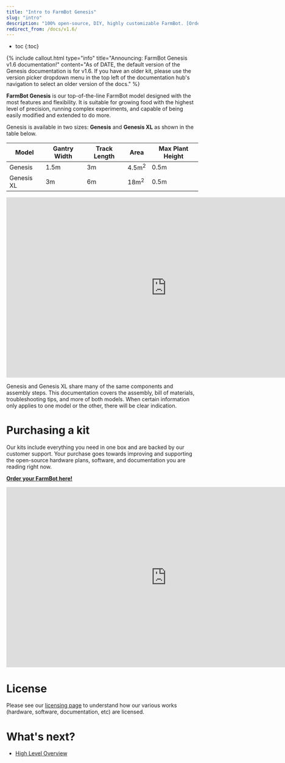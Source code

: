 ```yaml
---
title: "Intro to FarmBot Genesis"
slug: "intro"
description: "100% open-source, DIY, highly customizable FarmBot. [Order yours here!](http://buy.farm.bot/)"
redirect_from: /docs/v1.6/
---
```


* toc
{:toc}


{%
include callout.html
type="info"
title="Announcing: FarmBot Genesis v1.6 documentation!"
content="As of DATE, the default version of the Genesis documentation is for v1.6. If you have an older kit, please use the version picker dropdown menu in the top left of the documentation hub's navigation to select an older version of the docs."
%}

**FarmBot Genesis** is our top-of-the-line FarmBot model designed with the most features and flexibility. It is suitable for growing food with the highest level of precision, running complex experiments, and capable of being easily modified and extended to do more.

Genesis is available in two sizes: **Genesis** and **Genesis XL** as shown in the table below.

|Model     |Gantry Width|Track Length|Area            |Max Plant Height|
|----------|------------|------------|----------------|----------------|
|Genesis   |1.5m        |3m          |4.5m<sup>2</sup>|0.5m
|Genesis XL|3m          |6m          |18m<sup>2</sup> |0.5m

<iframe width="840" height="473" src="https://www.youtube.com/embed/60htrqei_U0" frameborder="0" allow="accelerometer; autoplay; clipboard-write; encrypted-media; gyroscope; picture-in-picture" allowfullscreen></iframe>

Genesis and Genesis XL share many of the same components and assembly steps. This documentation covers the assembly, bill of materials, troubleshooting tips, and more of both models. When certain information only applies to one model or the other, there will be clear indication.

# Purchasing a kit

Our kits include everything you need in one box and are backed by our customer support. Your purchase goes towards improving and supporting the open-source hardware plans, software, and documentation you are reading right now.

**[Order your FarmBot here!](http://buy.farm.bot)**

<iframe width="840" height="473" src="https://www.youtube.com/embed/_jw98qozK4s" frameborder="0" allow="accelerometer; autoplay; clipboard-write; encrypted-media; gyroscope; picture-in-picture" allowfullscreen></iframe>

# License

Please see our [licensing page](http://licensing.farm.bot) to understand how our various works (hardware, software, documentation, etc) are licensed.

# What's next?

 * [High Level Overview](intro/high-level-overview.md)
